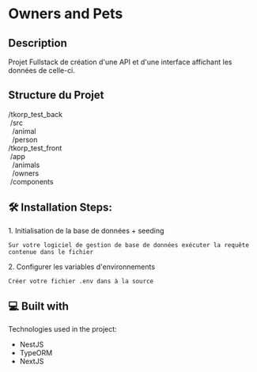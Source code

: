 # Owners and Pets

## Description
Projet Fullstack de création d'une API et d'une interface affichant les données de celle-ci.

## Structure du Projet

/tkorp_test_back<br>
&nbsp;/src<br>
&nbsp;&nbsp;/animal<br>
&nbsp;&nbsp;/person<br>
/tkorp_test_front<br>
&nbsp;/app<br>
&nbsp;&nbsp;/animals<br>
&nbsp;&nbsp;/owners<br>
&nbsp;/components<br>

<h2>🛠️ Installation Steps:</h2>

<p>1. Initialisation de la base de données + seeding</p>

```
Sur votre logiciel de gestion de base de données exécuter la requête contenue dans le fichier
```

<p>2. Configurer les variables d'environnements</p>

```
Créer votre fichier .env dans à la source
```

  
  
<h2>💻 Built with</h2>

Technologies used in the project:

*   NestJS
*   TypeORM
*   NextJS
